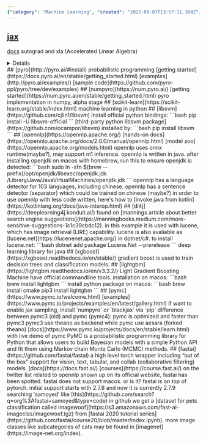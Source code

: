 ```yaml
---
{"category": "Machine Learning", "created": "2022-08-07T13:57:11.364Z", "date": "2022-08-07 13:57:11", "description": "This article provides a comprehensive guide to installing and using various machine learning libraries such as OpenNLP, DL4J, XGBoost, LightGBM, and tools like PyMC, Fast.ai, CMake on macOS. It includes examples, documentation, and course links for easy implementation. Additionally, the article discusses the compatibility of fastai with macOS and its support for 'samoyed' dataset in GitHub. It also introduces the pet classification dataset imagewoof from the fastai 2020 tutorial series and explores additional image classes found in Imagenet.", "modified": "2022-08-18T07:57:07.586Z", "tags": ["fastai", "framework", "ML", "model zoo", "NLP", "platform", "probabilistic", "pyjom"], "title": "opennlp, fastai and other machine learning platforms"}
---
```

## [jax](https://github.com/google/jax)
[docs](https://jax.readthedocs.io/en/latest/)
autograd and xla (Accelerated Linear Algebra)
<details>
With its updated version of Autograd, JAX can automatically differentiate native Python and NumPy functions. It can differentiate through loops, branches, recursion, and closures, and it can take derivatives of derivatives of derivatives. It supports reverse-mode differentiation (a.k.a. backpropagation) via grad as well as forward-mode differentiation, and the two can be composed arbitrarily to any order.
XLA (Accelerated Linear Algebra) is a domain-specific compiler for linear algebra that can accelerate TensorFlow models with potentially no source code changes.
</details>
## [pyro](http://pyro.ai/#install)
probabilistic programming
[getting started](https://docs.pyro.ai/en/stable/getting_started.html)
[examples](http://pyro.ai/examples/)
[sample code](https://github.com/pyro-ppl/pyro/tree/dev/examples)
## [numpyro](https://num.pyro.ai/)
[getting started](https://num.pyro.ai/en/stable/getting_started.html)
pyro implementation in numpy, alpha stage
## [scikit-learn](https://scikit-learn.org/stable/index.html)
machine learning in python
## [libsvm](https://github.com/cjlin1/libsvm)
install official python bindings:
```bash
pip install -U libsvm-official
```
[third-party python libsvm package](https://github.com/ocampor/libsvm) installed by:
```bash
pip install libsvm
```
## [opennlp](https://opennlp.apache.org/)
[hands-on docs](https://opennlp.apache.org/docs/2.0.0/manual/opennlp.html)
[model zoo](https://opennlp.apache.org/models.html)
opennlp uses onnx runtime(maybe?), may support m1 inference.
opennlp is written in java. after installing openjdk on macos with homebrew, run this to ensure openjdk is detected:
```bash
sudo ln -sfn $(brew --prefix)/opt/openjdk/libexec/openjdk.jdk /Library/Java/JavaVirtualMachines/openjdk.jdk
```
opennlp has a language detector for 103 languages, including chinese. opennlp has a sentence detector (separator) which could be trained on chinese (maybe?)
in order to use opennlp with less code written, here's how to [invoke java from kotlin](https://kotlinlang.org/docs/java-interop.html)
## [dl4j](https://deeplearning4j.konduit.ai/)
found on [mannings article about better search engine suggestions](https://manningbooks.medium.com/more-sensitive-suggestions-1c1c39cbdc12). in this example it is used with lucene, which has image retrieval (LIRE) capability. lucene is also avaliable as [lucene.net](https://lucenenet.apache.org/) in dotnet/c#.
to install lucene.net:
```bash
dotnet add package Lucene.Net --prerelease
```
deep learning library for java
## [xgboost](https://xgboost.readthedocs.io/en/stable/)
gradient boost is used to train decision trees and classification models.
## [lightgbm](https://lightgbm.readthedocs.io/en/v3.3.2/)
Light Gradient Boosting Machine
have official commandline tools. installation on macos:
```bash
brew install lightgbm
```
install python package on macos:
```bash
brew install cmake
pip3 install lightgbm
```
## [pymc](https://www.pymc.io/welcome.html)
[examples](https://www.pymc.io/projects/examples/en/latest/gallery.html)
if want to enable jax sampling, install  `numpyro` or `blackjax` via `pip`
difference between pymc3 (old) and pymc (pymc4):
pymc is optimized and faster than pymc3
pymc3 use theano as backend while pymc use aesara (forked theano)
[docs](https://www.pymc.io/projects/docs/en/stable/learn.html) with live demo of pymc
PyMC is a probabilistic programming library for Python that allows users to build Bayesian models with a simple Python API and fit them using Markov chain Monte Carlo (MCMC) methods.
## [fastai](https://github.com/fastai/fastai)
a high level torch wrapper including “out of the box” support for vision, text, tabular, and collab (collaborative filtering) models.
[docs](https://docs.fast.ai/)
[courses](https://course.fast.ai/)
on the twitter list related to opennlp shown up on its official website, fastai has been spotted.
fastai does not support macos. or is it? fastai is on top of pytorch. initial support starts with 2.7.8 and now it is currently 2.7.9
searching 'samoyed' like [this](https://github.com/search?q=org%3Afastai+samoyed&type=code) in github we get a [dataset for pets classification called imagewoof](https://s3.amazonaws.com/fast-ai-imageclas/imagewoof.tgz) from [fastai 2020 tutorial series](https://github.com/fastai/course20/blob/master/index.ipynb). more image classes like subcategories of cats may be found in [imagenet](https://image-net.org/index).